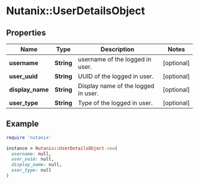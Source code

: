 # Nutanix::UserDetailsObject

## Properties

| Name | Type | Description | Notes |
| ---- | ---- | ----------- | ----- |
| **username** | **String** | username of the logged in user. | [optional] |
| **user_uuid** | **String** | UUID of the logged in user. | [optional] |
| **display_name** | **String** | Display name of the logged in user. | [optional] |
| **user_type** | **String** | Type of the logged in user. | [optional] |

## Example

```ruby
require 'nutanix'

instance = Nutanix::UserDetailsObject.new(
  username: null,
  user_uuid: null,
  display_name: null,
  user_type: null
)
```

